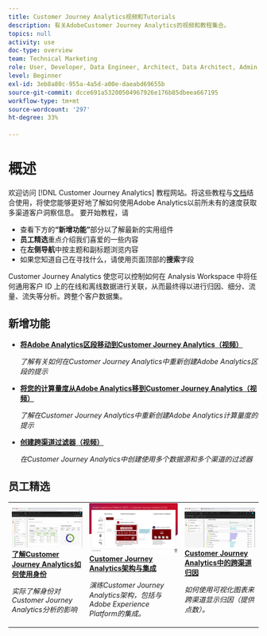 ```yaml
---
title: Customer Journey Analytics视频和Tutorials
description: 有关AdobeCustomer Journey Analytics的视频和教程集合。
topics: null
activity: use
doc-type: overview
team: Technical Marketing
role: User, Developer, Data Engineer, Architect, Data Architect, Admin, Leader
level: Beginner
exl-id: 3eb8a80c-955a-4a5d-a00e-daeabd69655b
source-git-commit: dcce691a53200504967926e176b85dbeea667195
workflow-type: tm+mt
source-wordcount: '297'
ht-degree: 33%

---
```


# 概述

欢迎访问 [!DNL Customer Journey Analytics] 教程网站。将这些教程与[文档](https://docs.adobe.com/content/help/zh-Hans/analytics-platform/using/cja-landing.html)结合使用，将使您能够更好地了解如何使用Adobe Analytics以前所未有的速度获取多渠道客户洞察信息。  要开始教程，请

* 查看下方的&#x200B;**“新增功能”**&#x200B;部分以了解最新的实用组件
* **员工精选**&#x200B;重点介绍我们喜爱的一些内容
* 在&#x200B;**左侧导航**&#x200B;中按主题和副标题浏览内容
* 如果您知道自己在寻找什么，请使用页面顶部的&#x200B;**搜索**&#x200B;字段

Customer Journey Analytics 使您可以控制如何在 Analysis Workspace 中将任何通用客户 ID 上的在线和离线数据进行关联，从而最终得以进行归因、细分、流量、流失等分析。跨整个客户数据集。

## 新增功能

* **[将Adobe Analytics区段移动到Customer Journey Analytics（视频）](/help/moving-adobe-analytics-segments-to-customer-journey-analytics.md)**

   *了解有关如何在Customer Journey Analytics中重新创建Adobe Analytics区段的提示*

* **[将您的计算量度从Adobe Analytics移到Customer Journey Analytics（视频）](/help/moving-your-calculated-metrics-from-adobe-analytics-to-customer-journey-analytics.md)**

   *了解在Customer Journey Analytics中重新创建Adobe Analytics计算量度的提示*

* **[创建跨渠道过滤器（视频）](/help/creating-cross-channel-filters-in-customer-journey-analytics.md)**

   *在Customer Journey Analytics中创建使用多个数据源和多个渠道的过滤器*

## 员工精选

<table>
<tr>
  <td>
    <a href="/help/understanding-how-customer-journey-analytics-uses-identity.md">
      <img alt="了解CJA如何使用身份" src="assets/30750.jpg" />
    </a>
    <div>
      <a href="/help/understanding-how-customer-journey-analytics-uses-identity.md">
    <strong>了解Customer Journey Analytics如何使用身份</strong>
    </a>
    </div>
    <p>
    <em>实际了解身份对Customer Journey Analytics分析的影响</em>
    <p>
  </td>
   <td>
    <a href="/help/architecture-and-integrations-of-cja.md">
      <img alt="Customer Journey Analytics架构与集成" src="assets/32483.jpg" />
    </a>
    <div>
      <a href="/help/architecture-and-integrations-of-cja.md">
    <strong>Customer Journey Analytics架构与集成</strong>
    </a>
    </div>
    <p>
    <em>演练Customer Journey Analytics架构，包括与Adobe Experience Platform的集成。</em>
    <p>
  </td>
  <td>
    <a href="/help/cross-channel-attribution-in-customer-journey-analytics.md">
      <img alt="Customer Journey Analytics中的跨渠道归因" src="assets/31772.jpg" />
    </a>
    <div>
      <a href="/help/cross-channel-attribution-in-customer-journey-analytics.md">
    <strong>Customer Journey Analytics中的跨渠道归因</strong>
    </a>
    </div>
    <p>
    <em>如何使用可视化图表来跨渠道显示归因（提供点数）。</em>
    <p>
  </td>
</tr>
</table>
